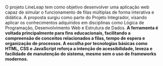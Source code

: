 O projeto LineLeap tem como objetivo desenvolver uma aplicação web capaz de simular o funcionamento de filas múltiplas de forma interativa e didática. A proposta surgiu como parte do Projeto Integrador, visando aplicar os conhecimentos adquiridos em disciplinas como Lógica de Programação, Desenvolvimento Web e Estrutura de Dados.
**A ferramenta é voltada principalmente para fins educacionais, facilitando a compreensão de conceitos relacionados a filas, tempo de espera e organização de processos. A escolha por tecnologias básicas como HTML, CSS e JavaScript reforça a intenção de acessibilidade, leveza e facilidade de manutenção do sistema, mesmo sem o uso de frameworks modernos.**
